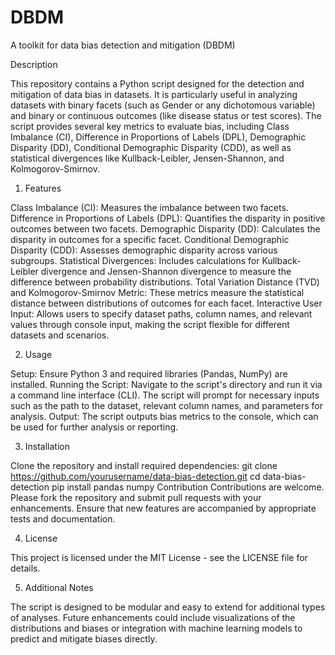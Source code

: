 # DBDM
A toolkit for data bias detection and mitigation (DBDM)

Description

This repository contains a Python script designed for the detection and mitigation of data bias in datasets. It is particularly useful in analyzing datasets with binary facets (such as Gender or any dichotomous variable) and binary or continuous outcomes (like disease status or test scores). The script provides several key metrics to evaluate bias, including Class Imbalance (CI), Difference in Proportions of Labels (DPL), Demographic Disparity (DD), Conditional Demographic Disparity (CDD), as well as statistical divergences like Kullback-Leibler, Jensen-Shannon, and Kolmogorov-Smirnov.

1. Features

Class Imbalance (CI): Measures the imbalance between two facets.
Difference in Proportions of Labels (DPL): Quantifies the disparity in positive outcomes between two facets.
Demographic Disparity (DD): Calculates the disparity in outcomes for a specific facet.
Conditional Demographic Disparity (CDD): Assesses demographic disparity across various subgroups.
Statistical Divergences: Includes calculations for Kullback-Leibler divergence and Jensen-Shannon divergence to measure the difference between probability distributions.
Total Variation Distance (TVD) and Kolmogorov-Smirnov Metric: These metrics measure the statistical distance between distributions of outcomes for each facet.
Interactive User Input: Allows users to specify dataset paths, column names, and relevant values through console input, making the script flexible for different datasets and scenarios.

2. Usage

Setup: Ensure Python 3 and required libraries (Pandas, NumPy) are installed.
Running the Script: Navigate to the script's directory and run it via a command line interface (CLI). The script will prompt for necessary inputs such as the path to the dataset, relevant column names, and parameters for analysis.
Output: The script outputs bias metrics to the console, which can be used for further analysis or reporting.

3. Installation

Clone the repository and install required dependencies:
git clone https://github.com/yourusername/data-bias-detection.git
cd data-bias-detection
pip install pandas numpy
Contribution
Contributions are welcome. Please fork the repository and submit pull requests with your enhancements. Ensure that new features are accompanied by appropriate tests and documentation.

4. License

This project is licensed under the MIT License - see the LICENSE file for details.

5. Additional Notes

The script is designed to be modular and easy to extend for additional types of analyses.
Future enhancements could include visualizations of the distributions and biases or integration with machine learning models to predict and mitigate biases directly.
